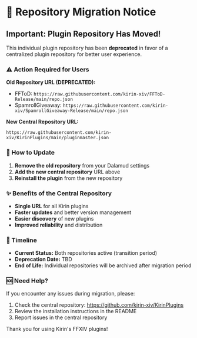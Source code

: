 # 🔄 Repository Migration Notice

## Important: Plugin Repository Has Moved!

This individual plugin repository has been **deprecated** in favor of a centralized plugin repository for better user experience.

### ⚠️ Action Required for Users

**Old Repository URL (DEPRECATED):**
- FFToD: `https://raw.githubusercontent.com/kirin-xiv/FFToD-Release/main/repo.json`
- SpamrollGiveaway: `https://raw.githubusercontent.com/kirin-xiv/SpamrollGiveaway-Release/main/repo.json`

**New Central Repository URL:**
```
https://raw.githubusercontent.com/kirin-xiv/KirinPlugins/main/pluginmaster.json
```

### 🚀 How to Update

1. **Remove the old repository** from your Dalamud settings
2. **Add the new central repository** URL above
3. **Reinstall the plugin** from the new repository

### ✨ Benefits of the Central Repository

- **Single URL** for all Kirin plugins
- **Faster updates** and better version management
- **Easier discovery** of new plugins
- **Improved reliability** and distribution

### 📅 Timeline

- **Current Status:** Both repositories active (transition period)
- **Deprecation Date:** TBD
- **End of Life:** Individual repositories will be archived after migration period

### 🆘 Need Help?

If you encounter any issues during migration, please:
1. Check the central repository: https://github.com/kirin-xiv/KirinPlugins
2. Review the installation instructions in the README
3. Report issues in the central repository

Thank you for using Kirin's FFXIV plugins!